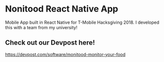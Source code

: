 # Nonitood React Native App
Mobile App built in React Native for T-Mobile Hacksgiving 2018.
I developed this with a team from my university! 

## Check out our Devpost here! 
https://devpost.com/software/monitood-monitor-your-food
